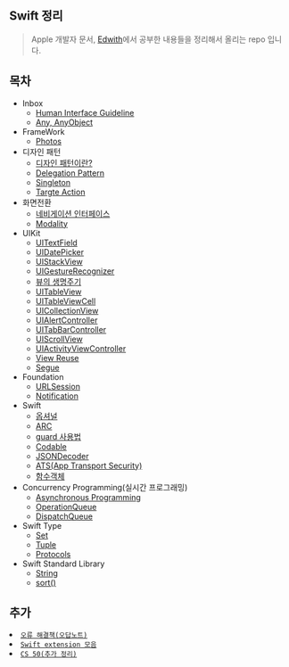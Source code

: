 ## Swift 정리

> Apple 개발자 문서, [Edwith](https://www.edwith.org)에서 공부한 내용들을 정리해서 올리는 repo 입니다.

## 목차
- Inbox
  - [Human Interface Guideline](./Human-Interface-Guideline.md)
  - [Any, AnyObject](./Any-AnyObject.md)
- FrameWork
  - [Photos](./framework/photos-FrameWork.md)
- 디자인 패턴
  - [디자인 패턴이란?](./Design-Pattern/디자인-패턴이란.md)
  - [Delegation Pattern](./Design-Pattern/Delegation.md)
  - [Singleton](./Design-Pattern/singleton.md)
  - [Targte Action](./Design-Pattern/Targte-Action.md)
- 화면전환
  - [네비게이션 인터페이스](./화면전환/네이게이션-인터페이스.md)
  - [Modality](./화면전환/Modal.md)
- UIKit
  - [UITextField](./UIKit/UITextField.md)
  - [UIDatePicker](./UIKit/UIDatePicker.md)
  - [UIStackView](./UIKit/StackView.md)
  - [UIGestureRecognizer](./UIKit/Gesture-Recognizer.md)
  - [뷰의 생명주기](./UIKit/뷰의-상태변화-감지-메서드.md)
  - [UITableView](./UIKit/UITableView.md)
  - [UITableViewCell](./UIKit/UITableViewCell.md)
  - [UICollectionView](./UIKit/UICollectionView.md)
  - [UIAlertController](./UIKit/UIAlertController.md)
  - [UITabBarController](./UIKit/UITabBarController.md)
  - [UIScrollView](./UIKit/UIScrollView.md)
  - [UIActivityViewController](./UIKit/UIActivityViewController.md)
  - [View Reuse](./UIKit/뷰의-재사용.md)
  - [Segue](./UIKit/Segue.md)
- Foundation
  - [URLSession](./Foundation/URLSession.md)
  - [Notification](./Foundation/Notification.md)
- Swift
  - [옵셔널](./Swift/Optional.md)
  - [ARC](./Swift/ARC란.md)
  - [guard 사용법](./Swift/guard.md)
  - [Codable](./Swift/Codable.md)
  - [JSONDecoder](./Swift/JSONDecoder-/-JSONEncoder.md)
  - [ATS(App Transport Security)](./Swift/ATS.md)
  - [함수객체](./Swift/함수객체.md)
- Concurrency Programming(실시간 프로그래밍)
  - [Asynchronous Programming](./Concurrency-Programming/Asynchronous.md)
  - [OperationQueue](./Concurrency-Programming/OperationQueue.md)
  - [DispatchQueue](./Concurrency-Programming/DispatchQueue.md)
- Swift Type
  - [Set](./Type/Set.md)
  - [Tuple](./Type/Tuple.md)
  - [Protocols](./Type/protocols.md)
- Swift Standard Library
  - [String](./Standard-Library/String/String.md)
  - [sort()](./Standard-Library/sort.md)

## 추가

<li><a href = "./solution.md"><code>오류 해결책(오답노트)</code></a></li>
<li><a href = "https://github.com/kbw2204/swiftExtention"><code>Swift extension 모음</code></a></li>
<li><a href = "./cs/cs50.md"><code>CS 50(추가 정리)</code></a></li>